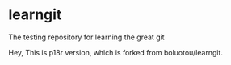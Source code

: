# learngit
The testing repository for learning the great git

Hey, This is p18r version, which is forked from boluotou/learngit.
